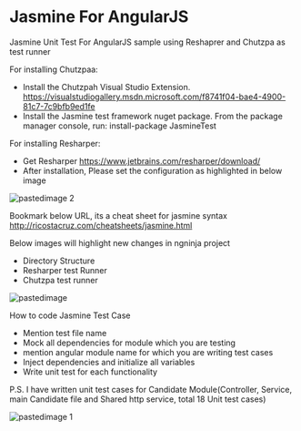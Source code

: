 # Jasmine For AngularJS
Jasmine Unit Test For AngularJS sample using Reshaprer and Chutzpa as test runner


For installing Chutzpaa:
 
- Install the Chutzpah Visual Studio Extension. 
https://visualstudiogallery.msdn.microsoft.com/f8741f04-bae4-4900-81c7-7c9bfb9ed1fe
- Install the Jasmine test framework nuget package. 
From the package manager console, run: install-package JasmineTest

For installing Resharper:
- Get Resharper
https://www.jetbrains.com/resharper/download/
- After installation, Please set the configuration as highlighted in below image

![pastedimage 2](https://cloud.githubusercontent.com/assets/10474169/10744818/a7ce84c4-7c0a-11e5-9325-6751d370a7c9.png)

Bookmark below URL, its a cheat sheet for jasmine syntax 
http://ricostacruz.com/cheatsheets/jasmine.html


Below images will highlight new changes in ngninja project
- Directory Structure
- Resharper test Runner
- Chutzpa test runner

![pastedimage](https://cloud.githubusercontent.com/assets/10474169/10744819/a7cef3c8-7c0a-11e5-8bf2-3d58eb36ebd9.png)

How to code Jasmine Test Case
- Mention test file name
- Mock all dependencies for module which you are testing
- mention angular module name for which you are writing test cases
- Inject dependencies and initialize all variables 
- Write unit test for each functionality 

P.S. I have written unit test cases for Candidate Module(Controller, Service, main Candidate file and Shared http service, total 18 Unit test cases)

![pastedimage 1](https://cloud.githubusercontent.com/assets/10474169/10744817/a7ba1cc8-7c0a-11e5-978a-d841bcf3d226.png)

